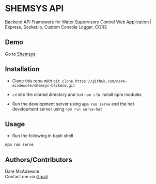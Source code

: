 # SHEMSYS API

Backend API Framework for Water Supervisory Control Web Application
| Express, Socket.io, Custom Console Logger, CORS

## Demo

Go to [Shemsys](https://shemsys.netlify.com)

## Installation

- Clone this repo with `git clone https://github.com/dare-mcadewole/shemsys-backend.git`

- `cd` into the cloned directory and run `npm i` to install npm modules

- Run the development server using `npm run serve` and the hot development server using `npm run serve-hot`

## Usage

- Run the following in bash shell

```bash
npm run serve
```

## Authors/Contributors

Dare McAdewole   
Contact me via [Gmail](mailto://dare.dev.adewole@gmail.com)
